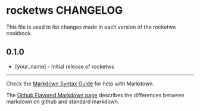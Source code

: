 rocketws CHANGELOG
==================

This file is used to list changes made in each version of the rocketws cookbook.

0.1.0
-----
- [your_name] - Initial release of rocketws

- - -
Check the [Markdown Syntax Guide](http://daringfireball.net/projects/markdown/syntax) for help with Markdown.

The [Github Flavored Markdown page](http://github.github.com/github-flavored-markdown/) describes the differences between markdown on github and standard markdown.
